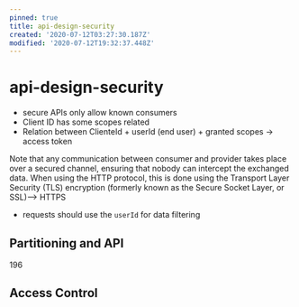 ```yaml
---
pinned: true
title: api-design-security
created: '2020-07-12T03:27:30.187Z'
modified: '2020-07-12T19:32:37.448Z'
---
```


# api-design-security

+ secure APIs only allow known consumers
+ Client ID has some scopes related
+ Relation between ClienteId + userId (end user) + granted scopes -> access token

Note that any communication between consumer and provider takes place over a secured channel, ensuring that nobody can intercept the exchanged data. When using the HTTP protocol, this is done using the Transport Layer Security (TLS) encryption (formerly known as the Secure Socket Layer, or SSL)--> HTTPS

+ requests should use the `userId` for data filtering

## Partitioning and API 

196

## Access Control

